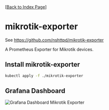 [[Back to Index Page](../README.md)]

# mikrotik-exporter

See https://github.com/nshttpd/mikrotik-exporter

A Prometheus Exporter for Mikrotik devices.

## Install mikrotik-exporter

```bash
kubectl apply -f ./mikrotik-exporter
```

## Grafana Dashboard

![Grafana Dashboard Mikrotik Exporter](../../images/grafana/grafana-dashboard-mikrotik-exporter.png)
